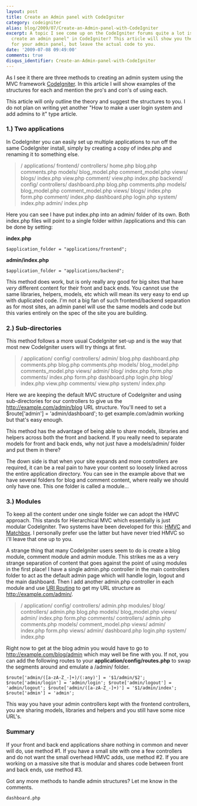 ```yaml
---
layout: post
title: Create an Admin panel with CodeIgniter
category: codeigniter
alias: blog/2009/07/Create-an-Admin-panel-with-CodeIgniter
excerpt: A topic I see come up on the CodeIgniter forums quite a lot is "How do I
  create an admin panel" in CodeIgniter? This article will show you the best structure
  for your admin panel, but leave the actual code to you.
date: '2009-07-08 09:49:00'
comments: true
disqus_identifier: Create-an-Admin-panel-with-CodeIgniter
---
```


As I see it there are three methods to creating an admin system using the MVC framework [CodeIgniter](http://codeigniter.com). In this article I will show examples of the structures for each and mention the pro's and con's of using each.

This article will only outline the theory and suggest the structures to you. I do not plan on writing yet another "How to make a user login system and add admins to it" type article.

### 1.) Two applications

In CodeIgniter you can easily set up multiple applications to run off the same CodeIgniter install, simply by creating a copy of index.php and renaming it to something else.

> / applications/ frontend/ controllers/ home.php blog.php comments.php models/ blog_model.php comment_model.php views/ blogs/ index.php view.php comment/ view.php index.php backend/ config/ controllers/ dashboard.php blog.php comments.php models/ blog_model.php comment_model.php views/ blogs/ index.php form.php comment/ index.php dashboard.php login.php system/ index.php admin/ index.php

Here you can see I have put index.php into an admin/ folder of its own. Both index.php files will point to a single folder within /applications and this can be done by setting:

**index.php**

` $application_folder = "applications/frontend"; `

**admin/index.php**

` $application_folder = "applications/backend"; `

This method does work, but is only really any good for big sites that have _very_ different content for their front and back ends. You cannot use the same libraries, helpers, models, etc which will mean its very easy to end up with duplicated code. I'm not a big fan of such frontend/backend separation as for most sites, an admin panel will use the same models and code but this varies entirely on the spec of the site you are building.

### 2.) Sub-directories

This method follows a more usual CodeIgniter set-up and is the way that most new CodeIgniter users will try things at first.

> / application/ config/ controllers/ admin/ blog.php dashboard.php comments.php blog.php comments.php models/ blog_model.php comments_model.php views/ admin/ blog/ index.php form.php comments/ index.php form.php dashboard.php login.php blog/ index.php view.php comments/ view.php system/ index.php

Here we are keeping the default MVC structure of CodeIgniter and using sub-directories for our controllers to give us the http://example.com/admin/blog URL structure. You'll need to set a $route['admin'] = 'admin/dashboard'; to get example.com/admin working but that's easy enough.

This method has the advantage of being able to share models, libraries and helpers across both the front and backend. If you really need to separate models for front and back ends, why not just have a models/admin/ folder and put them in there?

The down side is that when your site expands and more controllers are required, it can be a real pain to have your content so loosely linked across the entire application directory. You can see in the example above that we have several folders for blog and comment content, where really we should only have one. This one folder is called a module...

### 3.) Modules

To keep all the content under one single folder we can adopt the HMVC approach. This stands for Hierarchical MVC which essentially is just modular CodeIgniter. Two systems have been developed for this: [HMVC](http://codeigniter.com/wiki/Modular_Extensions_-_HMVC/) and [Matchbox](http://code.google.com/p/matchbox/ "Matchbox - lets you organize your codeigniter resources in modules"). I personally prefer use the latter but have never tried HMVC so i'll leave that one up to you.

A strange thing that many CodeIgniter users seem to do is create a blog module, comment module and admin module. This strikes me as a very strange separation of content that goes against the point of using modules in the first place! I have a single admin.php controller in the main controllers folder to act as the default admin page which will handle login, logout and the main dashboard. Then I add another admin.php controller in each module and use [URI Routing](http://codeigniter.com/user_guide/general/routing.html "CodeIgniter User Guide: URI Routing") to get my URL structure as http://example.com/admin/.

> / application/ config/ controllers/ admin.php modules/ blog/ controllers/ admin.php blog.php models/ blog_model.php views/ admin/ index.php form.php comments/ controllers/ admin.php comments.php models/ comment_model.php views/ admin/ index.php form.php views/ admin/ dashboard.php login.php system/ index.php

Right now to get at the blog admin you would have to go to http://example.com/blog/admin which may well be fine with you. If not, you can add the following routes to your **application/config/routes.php** to swap the segments around and emulate a /admin/ folder.

` $route['admin/([a-zA-Z_-]+)/(:any)'] = '$1/admin/$2'; $route['admin/login'] = 'admin/login'; $route['admin/logout'] = 'admin/logout'; $route['admin/([a-zA-Z_-]+)'] = '$1/admin/index'; $route['admin'] = 'admin'; `

This way you have your admin controllers kept with the frontend controllers, you are sharing models, libraries and helpers and you still have some nice URL's.

### Summary

If your front and back end applications share nothing in common and never will do, use method #1. If you have a small site with one a few controllers and do not want the small overhead HMVC adds, use method #2. If you are working on a massive site that is modular and shares code between front and back ends, use method #3.

Got any more methods to handle admin structures? Let me know in the comments.

    dashboard.php

